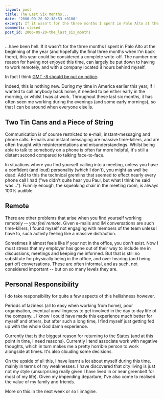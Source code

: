 ```yaml
---
layout: post
title: The Last Six Months...
date: '2006-09-20 02:38:53 +0100'
excerpt: If it wasn't for the three months I spent in Palo Alto at the beginning of the year this year could be considered a complete write-off.
comments: closed
post_id: 2006-09-20-the_last_six_months
---
```

...have been hell. If it wasn't for the three months I spent in Palo Alto at the beginning of the year (and hopefully the final three months when I'm back there), this year could be considered a complete write-off. The number one reason for having not enjoyed this time, can largely be put down to having to work remotely, and with a company located 8 hours behind myself.

In fact I think [GMT -8 should be put on notice][1].

Indeed, this is nothing new. During my time in America earlier this year, if I wanted to call anybody back home, it needed to be either early in the morning, or whilst I was at work. Throughout these last six months, it has often seen me working during the evenings (and some early mornings), so that I can be around when everyone else is.

## Two Tin Cans and a Piece of String
Communication is of course restricted to e-mail, instant-messaging and phone calls. E-mails and instant messaging are massive time-killers, and are often fraught with misinterpretations and misunderstandings. Whilst being able to talk to somebody on a phone is often far more helpful, it's still a distant second compared to talking face-to-face.

In situations where you find yourself calling into a meeting, unless you have a confident (and loud) personality (which I don't), you might as well be dead. Add to this the technical gremlins that seemed to effect nearly every phone call I had ("we didn't quite hear you Paul, but what I think he said was..."). Funnily enough, the squeaking chair in the meeting room, is always 100% audible.

## Remote
There are other problems that arise when you find yourself working remotely -- *you feel remote*. Given e-mails and IM conversations are such time-killers, I found myself not engaging with members of the team unless I have to, such activity feeling like a massive distraction.

Sometimes it almost feels like if your not in the office, you don't exist. Now I must stress that my employer has gone out of their way to include me in discussions, meetings and keeping me informed. But that is still no substitute for physically being in the office, and over hearing (and being part of) conversations. These are often informal, and as such, not considered important -- but on so many levels they are.

## Personal Responsibility
I do take responsibility for quite a few aspects of this hellishness however.

Periods of laziness (all to easy when working from home), poor organisation, eventual unwillingness to get involved in the day to day life of the company... I know I could have made this experience much better for myself and others, but after such a long time, I find myself just getting fed up with the whole God damn experience.

Currently that is the biggest reason for returning to the States (and at this point in time, I need reasons). Currently I tend associate work with negative thoughts, which in turn makes me a pretty horrible person to work alongside at times. It's also clouding some decisions.

On the upside of all this, I have learnt a lot about myself during this time. mainly in terms of my weaknesses. I have discovered that city living is just not my style (unsurprising really given I have lived in or near greenbelt for most of my life). Given my impending departure, I've also come to realised the value of my family and friends.

More on this in the next week or so I imagine.

[1]: http://www.colbertnation.com/cn/notice-dead.php